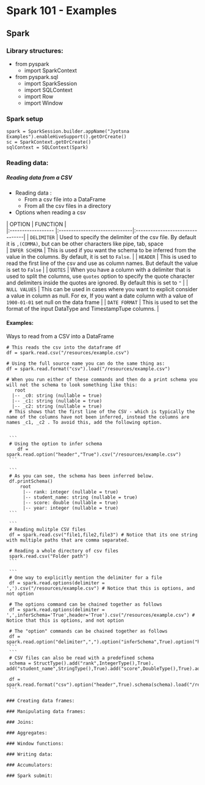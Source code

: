 # Spark 101 - Examples


## Spark

### Library structures: 

- from pyspark 
	- import SparkContext
- from pyspark.sql 
	- import SparkSession
	- import SQLContext
	- import Row
	- import Window

### Spark setup 

```
spark = SparkSession.builder.appName("Jyotsna Examples").enableHiveSupport().getOrCreate()
sc = SparkContext.getOrCreate()
sqlContext = SQLContext(Spark)
```

### Reading data:

##### Reading data from a CSV
- Reading data :
   - From a csv file into a DataFrame
   - From all the csv files in a directory
- Options when reading a csv

	
	
| OPTION 		 	 | FUNCTION 		 	 | 			  
|:------------------ |:------------------------------|:--------------------------------|
| `DELIMITER`      		 | Used to specify the delimiter of the csv file. By default it is `,(COMMA)`, but can be other characters like pipe, tab, space  	 
| `INFER SCHEMA`    	 | This is used if you want the schema to be inferred from the value in the columns. By default, it is set to `False`.       					 | 
| `HEADER` 	 | This is used to read the first line of the csv and use as column names. But default the value is set to `False` 			 | 
| `QUOTES`  | When you have a column with a delimiter that is used to split the columns, use `quotes` option to specify the quote character and delimiters inside the quotes are ignored. By default this is set to `"` 			 | 
| `NULL VALUES`  | This can be used in cases where you want to explicit consider a value in column as null. For ex, If you want a date column with a value of `1900-01-01` set null on the data frame | 
| `DATE FORMAT`  | This is used to set the format of the input DataType and TimestampTupe columns.  			 | 

#### Examples: 

Ways to read from a CSV into a DataFrame
   ```
   # This reads the csv into the dataframe df
   df = spark.read.csv("/resources/example.csv")
   ```
   
   ```
   # Using the full source name you can do the same thing as:
   df = spark.read.format("csv").load("/resources/example.csv")
   ```
   
   ```
  # When you run either of these commands and then do a print schema you will not the schema to look something like this: 
	  root
	 |-- _c0: string (nullable = true)
	 |-- _c1: string (nullable = true)
	 |-- _c2: string (nullable = true)
	# This shows that the first line of the CSV - which is typically the name of the columns have not been inferred, instead the columns are names _c1, _c2 . To avoid this, add the following option.
	

	```
	# Using the option to infer schema 
	   df = spark.read.option("header","True").csv("/resources/example.csv")
	```

	```
	# As you can see, the schema has been inferred below. 
	df.printSchema()
		root
		 |-- rank: integer (nullable = true)
		 |-- student_name: string (nullable = true)
		 |-- score: double (nullable = true)
		 |-- year: integer (nullable = true)
	```

	```
	# Reading mulitple CSV files
	df = spark.read.csv("file1,file2,file3") # Notice that its one string with multiple paths that are comma separated.

	# Reading a whole directory of csv files
	spark.read.csv("Folder path")
	```

	```
	# One way to explicitly mention the delimiter for a file
	df = spark.read.options(delimiter = ',').csv("/resources/example.csv") # Notice that this is options, and not option

	# The options command can be chained together as follows
	df = spark.read.options(delimiter = ',',inferSchema='True',header='True').csv("/resources/example.csv") # Notice that this is options, and not option

	# The "option" commands can be chained together as follows
	df = spark.read.option("delimiter",",").option("inferSchema",True).option("header",True).csv("/resources/example.csv")
	```
	```
	# CSV files can also be read with a predefined schema
	schema = StructType().add("rank",IntegerType(),True). add("student_name",StringType(),True).add("score",DoubleType(),True).add("year",IntegerType())

	df = spark.read.format("csv").option("header",True).schema(schema).load("/resources/example.csv")
	```

### Creating data frames:

### Manipulating data frames:

### Joins:

### Aggregates:

### Window functions:

### Writing data:

### Accumulators:

### Spark submit: